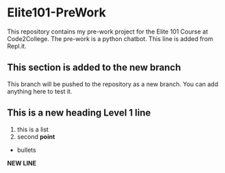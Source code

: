 # Elite101-PreWork
This repository contains my pre-work project for the Elite 101 Course at Code2College.
The pre-work is a python chatbot.
This line is added from Repl.it.

## This section is added to the new branch
This branch will be pushed to the repository as a new branch.
You can add anything here to test it.

## This is a new heading Level 1 line

1. this is a list
2. second **point**

* bullets

**NEW LINE**

